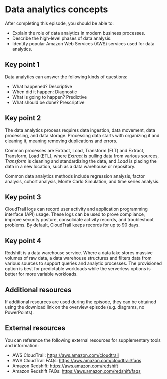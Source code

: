 # Data analytics concepts

After completing this episode, you should be able to:

+ Explain the role of data analytics in modern business processes.
+ Describe the high-level phases of data analysis.
+ Identify popular Amazon Web Services (AWS) services used for data analytics.

## Key point 1

Data analytics can answer the following kinds of questions:

+ What happened? Descriptive
+ When did it happen: Diagnostic
+ What is going to happen? Predictive
+ What should be done? Prescriptive

## Key point 2

The data analytics process requires data ingestion, data movement, data processing, and data storage. Processing data starts with organizing it and cleaning it, meaning removing duplications and errors. 

Common processes are Extract, Load, Transform (ELT) and Extract, Transform, Load (ETL), where *Extract* is pulling data from various sources, *Transform* is cleaning and standardizing the data, and *Load* is placing the data in a new location, such as a data warehouse or repository.

Common data analytics methods include regression analysis, factor analysis, cohort analysis, Monte Carlo Simulation, and time series analysis.

## Key point 3

CloudTrail logs can record user activity and application programming interface (API) usage. These logs can be used to prove compliance, improve security posture, consolidate activity records, and troubleshoot problems. By default, CloudTrail keeps records for up to 90 days.

## Key point 4

Redshift is a data warehouse service. Where a data lake stores massive volumes of raw data, a data warehouse structures and filters data from various sources to support queries and analytic processes. The provisioned option is best for predictable workloads while the serverless options is better for more variable workloads.

## Additional resources

If additional resources are used during the episode, they can be obtained using the download link on the overview episode (e.g. diagrams, no PowerPoints).

## External resources

You can reference the following external resources for supplementary tools and information:

+ AWS CloudTrail: <https://aws.amazon.com/cloudtrail>
+ AWS CloudTrail FAQs: <https://aws.amazon.com/cloudtrail/faqs>
+ Amazon Redshift: <https://aws.amazon.com/redshift>
+ Amazon Redshift FAQs: <https://aws.amazon.com/redshift/faqs>
